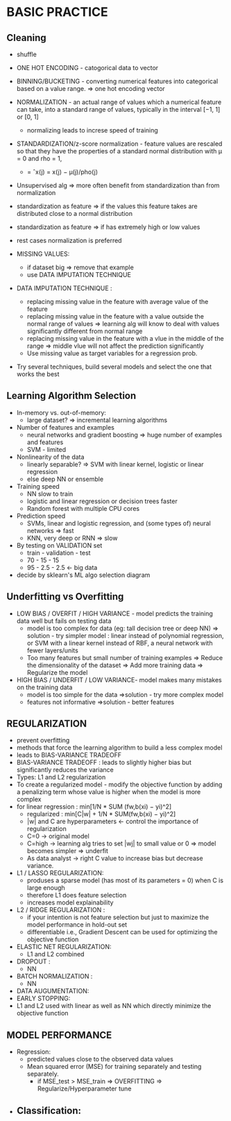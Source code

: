 # BASIC PRACTICE

## Cleaning

- shuffle
- ONE HOT ENCODING - catogorical data to vector
- BINNING/BUCKETING - converting numerical features into categorical based on a value range. => one hot encoding vector
- NORMALIZATION - an actual range of values which a numerical feature can take, into a standard range of values, typically in the interval [−1, 1] or [0, 1]
	- normalizing leads to increse speed of training
- STANDARDIZATION/z-score normalization - feature values are rescaled so that they have the properties of a standard normal distribution with μ = 0 and rho = 1,
	- = ˆx(j) = x(j) − μ(j)/pho(j)

- Unsupervised alg => more often benefit from standardization than from normalization  
- standardization as feature => if the values this feature takes are distributed close to a normal distribution 
- standardization as feature => if has extremely high or low values
- rest cases normalization is preferred

- MISSING VALUES:
	- if dataset big => remove that example
	- use DATA IMPUTATION TECHNIQUE
- DATA IMPUTATION TECHNIQUE :
	- replacing missing value in the feature with average value of the feature
	- replacing missing value in the feature with a value outside the normal range of values => learning alg will know to deal with values significantly different from normal range
	- replacing missing value in the feature with a vlue in the middle of the range => middle vlue will not affect the prediction significantly
	- Use missing value as target variables for a regression prob.
- Try several techniques, build several models and select the one that works the best

## Learning Algorithm Selection

- In-memory vs. out-of-memory:
	- large dataset? => incremental learning algorithms
- Number of features and examples
	- neural networks and gradient boosting => huge number of examples and features
	- SVM - limited
- Nonlinearity of the data
	- linearly separable? => SVM with linear kernel, logistic or linear regression
	- else deep NN or ensemble
- Training speed
	- NN slow to train
	- logistic and linear regression or decision trees faster
	- Random forest with multiple CPU cores
- Prediction speed
	- SVMs, linear and logistic regression, and (some types of) neural networks => fast
	- KNN, very deep or RNN => slow
- By testing on VALIDATION set
	- train - validation - test
	- 70 - 15 - 15
	- 95 - 2.5 - 2.5 <- big data
- decide by sklearn's ML algo selection diagram


## Underfitting vs Overfitting

- LOW BIAS / OVERFIT / HIGH VARIANCE - model predicts the training data well but fails on testing data
	- model is too complex for data (eg: tall decision tree or deep NN) => solution - try simpler model : linear instead of polynomial regression, or SVM with a linear kernel instead of RBF, a neural network with fewer layers/units
	- Too many features but small number of training examples => Reduce the dimensionality of the dataset
															  => Add more training data
															  => Regularize the model
- HIGH BIAS / UNDERFIT / LOW VARIANCE- model makes many mistakes on the training data
	- model is too simple for the data =>solution - try more complex model
	- features not informative =>solution - better features

## REGULARIZATION

- prevent overfitting
- methods that force the learning algorithm to build a less complex model
- leads to BIAS-VARIANCE TRADEOFF
- BIAS-VARIANCE TRADEOFF : leads to slightly higher bias but significantly reduces the variance
- Types: L1 and L2 regularization
- To create a regularized model - modify the objective function by adding a penalizing term whose value is higher when the model is more complex
- for linear regression : min[1/N * SUM (fw,b(xi) − yi)^2]
	- regularized : min[C|w| + 1/N * SUM(fw,b(xi) − yi)^2]
	- |w| and C are hyperparameters <- control the importance of regularization
	- C=0 -> original model
	- C=high -> learning alg tries to set |wj| to small value or 0 => model becomes simpler => underfit
	- As data analyst -> right C value to increase bias but decrease variance.
- L1 / LASSO REGULARIZATION:
	- produses a sparse model (has most of its parameters = 0) when C is large enough
	- therefore L1 does feature selection
	- increases model explainability
- L2 / RIDGE REGULARIZATION :
	- if your intention is not feature selection but just to maximize the model performance in hold-out set
	- differentiable i.e., Gradient Descent can be used for optimizing the objective function
- ELASTIC NET REGULARIZATION:
	- L1 and L2 combined
- DROPOUT :
	- NN
- BATCH NORMALIZATION :
	- NN
- DATA AUGUMENTATION: 
- EARLY STOPPING: 
- L1 and L2 used with linear as well as NN which directly minimize the objective function

## MODEL PERFORMANCE

- Regression:
	- predicted values close to the observed data values
	- Mean squared error (MSE) for training separately and testing separately.
		- if MSE_test > MSE_train => OVERFITTING => Regularize/Hyperparameter tune
- Classification:
	- 